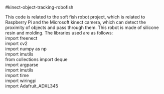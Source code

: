 #kinect-object-tracking-robofish

This code is related to the soft fish robot project, which is related to Raspberry Pi and the Microsoft kinect camera, which can detect the proximity of objects and pass through them. This robot is made of silicone resin and molding.
The libraries used are as follows:<br/>
import freenect<br/>
import cv2<br/> 
import numpy as np<br/>
import imutils<br/>
from collections import deque<br/>
import argparse<br/>
import imutils<br/> 
import time<br/>
import wiringpi<br/>
import Adafruit_ADXL345<br/>

